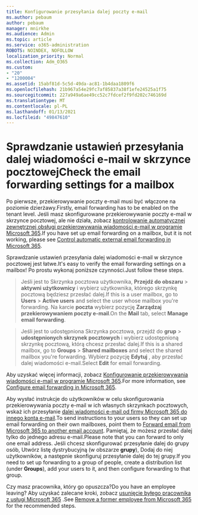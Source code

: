 ```yaml
---
title: Konfigurowanie przesyłania dalej poczty e-mail
ms.author: pebaum
author: pebaum
manager: mnirkhe
ms.audience: Admin
ms.topic: article
ms.service: o365-administration
ROBOTS: NOINDEX, NOFOLLOW
localization_priority: Normal
ms.collection: Adm_O365
ms.custom:
- "20"
- "1200004"
ms.assetid: 15abf81d-5c5d-49da-ac81-1b4daa1809f6
ms.openlocfilehash: 21b967a54e29fc7af85837a38f1efe24525a1f75
ms.sourcegitcommit: 227a949a6ae49cc52c7fdcef2f9fd202c746169d
ms.translationtype: MT
ms.contentlocale: pl-PL
ms.lasthandoff: 01/13/2021
ms.locfileid: "49847610"
---
```

# <a name="check-the-email-forwarding-settings-for-a-mailbox"></a><span data-ttu-id="68e00-102">Sprawdzanie ustawień przesyłania dalej wiadomości e-mail w skrzynce pocztowej</span><span class="sxs-lookup"><span data-stu-id="68e00-102">Check the email forwarding settings for a mailbox</span></span>

<span data-ttu-id="68e00-103">Po pierwsze, przekierowywanie poczty e-mail musi być włączone na poziomie dzierżawy.</span><span class="sxs-lookup"><span data-stu-id="68e00-103">Firstly, email forwarding has to be enabled on the tenant level.</span></span> <span data-ttu-id="68e00-104">Jeśli masz skonfigurowane przekierowywanie poczty e-mail w skrzynce pocztowej, ale nie działa, zobacz [kontrolowanie automatycznej zewnętrznej obsługi przekierowywania wiadomości e-mail w programie Microsoft 365](https://docs.microsoft.com/microsoft-365/security/office-365-security/external-email-forwarding?view=o365-worldwide).</span><span class="sxs-lookup"><span data-stu-id="68e00-104">If you have set up email forwarding on a mailbox, but it is not working, please see [Control automatic external email forwarding in Microsoft 365](https://docs.microsoft.com/microsoft-365/security/office-365-security/external-email-forwarding?view=o365-worldwide).</span></span>

<span data-ttu-id="68e00-105">Sprawdzanie ustawień przesyłania dalej wiadomości e-mail w skrzynce pocztowej jest łatwe.</span><span class="sxs-lookup"><span data-stu-id="68e00-105">It's easy to verify the email forwarding settings on a mailbox!</span></span> <span data-ttu-id="68e00-106">Po prostu wykonaj poniższe czynności.</span><span class="sxs-lookup"><span data-stu-id="68e00-106">Just follow these steps.</span></span>
  
> <span data-ttu-id="68e00-107">Jeśli jest to Skrzynka pocztowa użytkownika, **Przejdź do obszaru** \> **aktywni użytkownicy** i wybierz użytkownika, którego skrzynkę pocztową będziesz przesłać dalej.</span><span class="sxs-lookup"><span data-stu-id="68e00-107">If this is a user mailbox, go to **Users** \> **Active users** and select the user whose mailbox you're forwarding.</span></span> <span data-ttu-id="68e00-108">Na karcie **poczta** wybierz pozycję **Zarządzaj przekierowywaniem poczty e-mail**.</span><span class="sxs-lookup"><span data-stu-id="68e00-108">On the **Mail** tab, select **Manage email forwarding**.</span></span>

> <span data-ttu-id="68e00-109">Jeśli jest to udostępniona Skrzynka pocztowa, przejdź do **grup** \> **udostępnionych skrzynek pocztowych** i wybierz udostępnioną skrzynkę pocztową, którą chcesz przesłać dalej.</span><span class="sxs-lookup"><span data-stu-id="68e00-109">If this is a shared mailbox, go to **Groups** \> **Shared mailboxes** and select the shared mailbox you're forwarding.</span></span> <span data-ttu-id="68e00-110">Wybierz pozycję **Edytuj** , aby przesłać dalej wiadomości e-mail.</span><span class="sxs-lookup"><span data-stu-id="68e00-110">Select **Edit** for email forwarding.</span></span>

<span data-ttu-id="68e00-111">Aby uzyskać więcej informacji, zobacz [Konfigurowanie przekierowywania wiadomości e-mail w programie Microsoft 365](https://docs.microsoft.com/microsoft-365/admin/email/configure-email-forwarding).</span><span class="sxs-lookup"><span data-stu-id="68e00-111">For more information, see [Configure email forwarding in Microsoft 365](https://docs.microsoft.com/microsoft-365/admin/email/configure-email-forwarding).</span></span>
  
<span data-ttu-id="68e00-112">Aby wysłać instrukcje do użytkowników w celu skonfigurowania przekierowywania poczty e-mail w ich własnych skrzynkach pocztowych, wskaż ich przesyłanie [dalej wiadomości e-mail od firmy Microsoft 365 do innego konta e-mail](https://support.office.com/article/Forward-email-from-Office-365-to-another-email-account-1ed4ee1e-74f8-4f53-a174-86b748ff6a0e).</span><span class="sxs-lookup"><span data-stu-id="68e00-112">To send instructions to your users so they can set up email forwarding on their own mailboxes, point them to [Forward email from Microsoft 365 to another email account](https://support.office.com/article/Forward-email-from-Office-365-to-another-email-account-1ed4ee1e-74f8-4f53-a174-86b748ff6a0e).</span></span> <span data-ttu-id="68e00-113">Pamiętaj, że możesz przesłać dalej tylko do jednego adresu e-mail.</span><span class="sxs-lookup"><span data-stu-id="68e00-113">Please note that you can forward to only one email address.</span></span> <span data-ttu-id="68e00-114">Jeśli chcesz skonfigurować przesyłanie dalej do grupy osób, Utwórz listę dystrybucyjną (w obszarze **grupy**), Dodaj do niej użytkowników, a następnie skonfiguruj przesyłanie dalej do tej grupy.</span><span class="sxs-lookup"><span data-stu-id="68e00-114">If you need to set up forwarding to a group of people, create a distribution list (under **Groups**), add your users to it, and then configure forwarding to that group.</span></span>
  
<span data-ttu-id="68e00-115">Czy masz pracownika, który go opuszcza?</span><span class="sxs-lookup"><span data-stu-id="68e00-115">Do you have an employee leaving?</span></span> <span data-ttu-id="68e00-116">Aby uzyskać zalecane kroki, zobacz [usunięcie byłego pracownika z usługi Microsoft 365](https://docs.microsoft.com/microsoft-365/admin/add-users/remove-former-employee) .</span><span class="sxs-lookup"><span data-stu-id="68e00-116">See [Remove a former employee from Microsoft 365](https://docs.microsoft.com/microsoft-365/admin/add-users/remove-former-employee) for the recommended steps.</span></span>